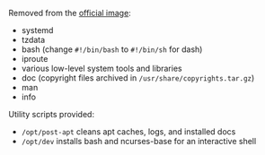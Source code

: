 Removed from the [official image](https://registry.hub.docker.com/_/debian/):

 - systemd
 - tzdata
 - bash (change `#!/bin/bash` to `#!/bin/sh` for dash)
 - iproute
 - various low-level system tools and libraries
 - doc (copyright files archived in `/usr/share/copyrights.tar.gz`)
 - man
 - info
 
Utility scripts provided:
 
 - `/opt/post-apt` cleans apt caches, logs, and installed docs
 - `/opt/dev` installs bash and ncurses-base for an interactive shell